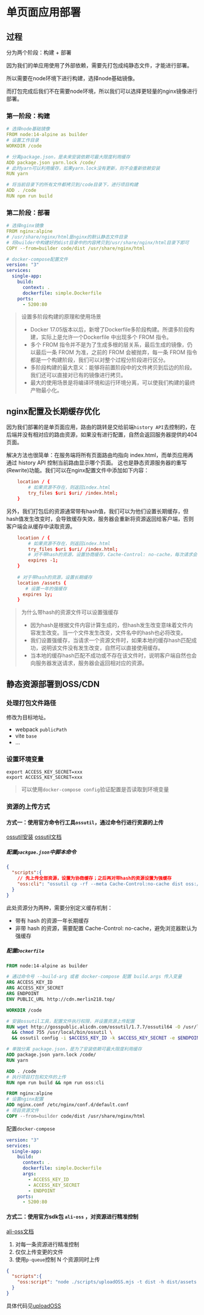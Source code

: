 # 单页面应用部署

## 过程

分为两个阶段：构建 + 部署

因为我们的单应用使用了外部依赖，需要先打包成纯静态文件，才能进行部署。

所以需要在node环境下进行构建，选择node基础镜像。

而打包完成后我们不在需要node环境，所以我们可以选择更轻量的nginx镜像进行部署。

### 第一阶段：构建

```yaml
# 选择node基础镜像
FROM node:14-alpine as builder
# 设置工作目录
WORKDIR /code

# 分离package.json，是未来安装依赖可最大限度利用缓存
ADD package.json yarn.lock /code/
# 此时yarn可以利用缓存，如果yarn.lock没有更新，则不会重新依赖安装
RUN yarn

# 将当前目录下的所有文件都拷贝到/code目录下，进行项目构建
ADD . /code
RUN npm run build
```

### 第二阶段：部署

```yaml
# 选择nginx镜像
FROM nginx:alpine
# /usr/share/nginx/html是nginx的默认静态文件目录
# 将builder中构建好的dist目录中的内容拷贝到/usr/share/nginx/html目录下即可
COPY --from=builder code/dist /usr/share/nginx/html
```

```yaml
# docker-compose配置文件
version: "3"
services:
  single-app:
    build:
      context: .
      dockerfile: simple.Dockerfile
    ports:
      - 5200:80
```

> 设置多阶段构建的原理和使用场景
> - Docker 17.05版本以后，新增了Dockerfile多阶段构建。所谓多阶段构建，实际上是允许一个Dockerfile 中出现多个 FROM 指令。
> - 多个 FROM 指令并不是为了生成多根的层关系，最后生成的镜像，仍以最后一条 FROM 为准，之前的 FROM 会被抛弃，每一条 FROM 指令都是一个构建阶段，我们可以对整个过程分阶段进行区分。
> - 多阶段构建的最大意义：能够将前置阶段中的文件拷贝到后边的阶段。我们还可以直接对已有的镜像进行拷贝。
> - 最大的使用场景是将编译环境和运行环境分离，可以使我们构建的最终产物最小化。

## nginx配置及长期缓存优化

因为我们部署的是单页面应用，路由的跳转是交给前端`history API`去控制的，在后端并没有相对应的路由资源，如果没有进行配置，自然会返回服务器提供的404页面。

解决方法也很简单：在服务端将所有页面路由均指向 index.html，而单页应用再通过 history API 控制当前路由显示哪个页面。 这也是静态资源服务器的重写(Rewrite)功能。我们可以在nginx配置文件中添加如下内容：

```conf
    location / {
        # 如果资源不存在，则返回index.html
        try_files $uri $uri/ /index.html;
    }
```

另外，我们打包后的资源通常带有hash值，我们可以为他们设置长期缓存，但hash值发生改变时，会导致缓存失效，服务器会重新将资源返回给客户端，否则客户端会从缓存中读取资源。

```conf
    location / {
        # 如果资源不存在，则返回index.html
        try_files $uri $uri/ /index.html;
        # 对不带hash的资源，设置协商缓存，Cache-Control: no-cache，每次请求会校验新鲜度
        expires -1;
    }
    
    # 对于带hash的资源，设置长期缓存
    location /assets {
       # 设置一年的强缓存
      expires 1y;
    }
```

> 为什么带hash的资源文件可以设置强缓存
> - 因为hash是根据文件内容计算生成的，但hash发生改变意味着文件内容发生改变。当一个文件发生改变，文件名中的hash也必将改变。
> - 我们设置强缓存，当请求一个资源文件时，如果本地的缓存hash匹配成功，说明该文件没有发生改变，自然可以直接使用缓存。
> - 当本地的缓存hash匹配不成功或不存在该文件时，说明客户端自然也会向服务器发送请求，服务器会返回相对应的资源。

## 静态资源部署到OSS/CDN

### 处理打包文件路径

修改为目标地址。

- webpack `publicPath`
- vite `base`
- ...

### 设置环境变量

```shell
export ACCESS_KEY_SECRET=xxx
export ACCESS_KEY_SECRET=xxx
```

> 可以使用`docker-compose config`验证配置是否读取到环境变量

### 资源的上传方式

#### 方式一：使用官方命令行工具`ossutil`，通过命令行进行资源的上传

[ossutil安装](https://help.aliyun.com/document_detail/120075.htm)
[ossutil文档](https://help.aliyun.com/document_detail/50452.html)

##### 配置`packgae.json`中脚本命令

```json
{
  "scripts":{
    // 先上传全部资源，设置为协商缓存；之后再对带hash的资源设置为强缓存
    "oss:cli": "ossutil cp -rf --meta Cache-Control:no-cache dist oss://single-app-deploy/ && ossutil cp -rf --meta Cache-Control:max-age=31536000 dist/assets oss://single-app-deploy/assets",
  }
}
```

此处资源分为两种，需要分别定义缓存机制：
- 带有 hash 的资源一年长期缓存
- 非带 hash 的资源，需要配置 Cache-Control: no-cache，避免浏览器默认为强缓存

##### 配置`Dockerfile`

```Dockerfile
FROM node:14-alpine as builder

# 通过命令号 --build-arg 或者 docker-compose 配置 build.args 传入变量
ARG ACCESS_KEY_ID
ARG ACCESS_KEY_SECRET
ARG ENDPOINT
ENV PUBLIC_URL http://cdn.merlin218.top/

WORKDIR /code

# 安装ossutil工具，配置文件执行权限，并设置资源上传配置
RUN wget http://gosspublic.alicdn.com/ossutil/1.7.7/ossutil64 -O /usr/local/bin/ossutil \
  && chmod 755 /usr/local/bin/ossutil \
  && ossutil config -i $ACCESS_KEY_ID -k $ACCESS_KEY_SECRET -e $ENDPOINT

# 单独分离 package.json，是为了安装依赖可最大限度利用缓存
ADD package.json yarn.lock /code/
RUN yarn

ADD . /code
# 执行项目打包和文件的上传
RUN npm run build && npm run oss:cli

FROM nginx:alpine
# 设置nginx配置
ADD nginx.conf /etc/nginx/conf.d/default.conf
# 项目资源文件
COPY --from=builder code/dist /usr/share/nginx/html
```

配置`docker-compose`

```yaml
version: "3"
services:
  single-app:
    build:
      context: .
      dockerfile: simple.Dockerfile
      args:
        - ACCESS_KEY_ID
        - ACCESS_KEY_SECRET
        - ENDPOINT
    ports:
      - 5200:80
```

#### 方式二：使用官方sdk包 `ali-oss` ，对资源进行精准控制

[ali-oss文档](https://www.alibabacloud.com/help/zh/object-storage-service/latest/node-js-installation#concept-32068-zh)

1. 对每一条资源进行精准控制
2. 仅仅上传变更的文件
3. 使用`p-queue`控制 N 个资源同时上传

```json
{
  "scripts":{
    "oss:script": "node ./scripts/uploadOSS.mjs -t dist -h dist/assets -b single-app-deploy -r oss-cn-hangzhou",
  }
}
```

具体代码见[uploadOSS](https://github.com/Merlin218/learn-deploy/tree/master/single-app-deploy/scripts/uploadOSS.mjs)

